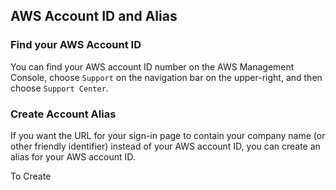## AWS Account ID and Alias

### Find your AWS Account ID
You can find your AWS account ID number on the AWS Management Console, choose `Support` on the navigation bar on the upper-right, and then choose `Support Center`.

### Create Account Alias
If you want the URL for your sign-in page to contain your company name (or other friendly identifier) instead of your AWS account ID, you can create an alias for your AWS account ID. 

To Create 